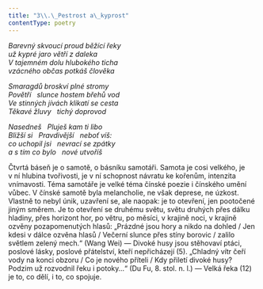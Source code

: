 ```yaml
---
title: "3\\.\_Pestrost a\_kyprost"
contentType: poetry
---
```


<section>

_Barevný skvoucí proud běžící řeky  
už kypré jaro větří z daleka  
V tajemném dolu hlubokého ticha  
vzácného občas potkáš člověka_

</section>

<section>

_Smaragdů broskví plné stromy  
Povětří   slunce hostem břehů vod  
Ve stinných jívách klikatí se cesta  
Těkavé žluvy   tichý doprovod_

</section>

<section>

_Nasedneš   Pluješ kam ti libo  
Bližší si   Pravdivější   neboť víš:  
co uchopil jsi   nevrací se zpátky  
a s tím co bylo   nové utvoříš_

</section>


<section>

Čtvrtá báseň je o samotě, o básníku samotáři. Sa­mota je cosi velkého, je v ní hlubina tvořivosti, je v ní schopnost návratu ke kořenům, intenzita vnímavosti. Téma samotáře je velké téma čínské poezie i čínského umění vůbec. V čínské samotě byla melancholie, ne však deprese, ne úzkost. Vlastně to nebyl únik, uzavření se, ale naopak: je to otevření, jen pootočené jiným směrem. Je to otevření se druhému světu, světu druhých přes dálku hladiny, přes horizont hor, po větru, po měsíci, v krajině noci, v krajině ozvěny pozapomenutých hlasů: „Prázdné jsou hory a nikdo na dohled / Jen kdesi v dálce ozvěna hlasů / Večerní slunce přes stíny borovic / zalilo světlem zelený mech.“ (Wang Wei) — Divoké husy jsou stěhovaví ptáci, poslové lásky, poslové přátelství, kteří nepřicházejí (5). „Chladný vítr čeří vody na konci obzoru / Co je nového příteli / Kdy přiletí divoké husy? Podzim už rozvodnil řeku i potoky…“ (Du Fu, 8. stol. n. l.) — Velká řeka (12) je to, co dělí, i to, co spojuje.

</section>
